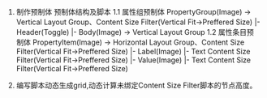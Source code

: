 
1. 制作预制体
预制体结构及脚本
1.1 属性组预制体
PropertyGroup(Image) -> Vertical Layout Group、Content Size Filter(Vertical Fit->Preffered Size)
  |- Header(Toggle)
  |- Body(Image) -> Vertical Layout Group
1.2 属性条目预制体
PropertyItem(Image) -> Horizontal Layout Group、Content Size Filter(Vertical Fit->Preffered Size)
  |- Label(Image)
    |- Text Content Size Filter(Vertical Fit->Preffered Size)
  |- Value(Image)
    |- Text Content Size Filter(Vertical Fit->Preffered Size)

2. 编写脚本动态生成grid,动态计算未绑定Content Size Filter脚本的节点高度。
